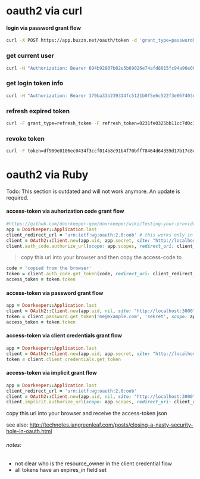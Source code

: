 # oauth2 via curl

#### login via password grant flow
```bash
curl -X POST https://app.buzzn.net/oauth/token -d 'grant_type=password&username=ffaerber@gmail.com&password=xxxxxxxx&scope=full'
```

### get current user
```bash
curl -H "Authorization: Bearer 694b92807b02e5b69026e74afd8015fc94a96e0802a92f74e56e188a408f291e" https://app.buzzn.net/api/v1/users/me
```

### get login token info
```bash
curl -H "Authorization: Bearer 179ba33b239314fc5121b0f5e6c522f3e067403ee8d8f6541b1e114778371f31" https://app.buzzn.net/oauth/token/info
```

### refresh expired token
```bash
curl -F grant_type=refresh_token -F refresh_token=0231fe0325bb11cc7d0c3b5b03c5beb7653bba1db0ffc4147bdb6d6f343d8bdc -X POST https://app.buzzn.net/oauth/token
```

### revoke token
```bash
curl -F token=df909e0106ec0434f3ccf014b8c91b4f70bff78464d64359d17b17c8dd6dc1f3 -H "Authorization: Bearer df909e0106ec0434f3ccf014b8c91b4f70bff78464d64359d17b17c8dd6dc1f3" -X POST https://app.buzzn.net/oauth/revoke
```


# oauth2 via Ruby
Todo: This section is outdated and will not work anymore. An update is required.
#### access-token via auhorization code grant flow
```ruby
#https://github.com/doorkeeper-gem/doorkeeper/wiki/Testing-your-provider-with-OAuth2-gem
app = Doorkeeper::Application.last
client_redirect_url = 'urn:ietf:wg:oauth:2.0:oob' # this works only in development
client = OAuth2::Client.new(app.uid, app.secret, site: "http://localhost:3000")
client.auth_code.authorize_url(scope: app.scopes, redirect_uri: client_redirect_url, state:'my_csrf_token')
```
> copy this url into your browser and then copy the access-code to

```ruby
code = 'copied from the browser'
token = client.auth_code.get_token(code, redirect_uri: client_redirect_url)
access_token = token.token
```
#### access-token via password grant flow
```ruby
app = Doorkeeper::Application.last
client = OAuth2::Client.new(app.uid, nil, site: "http://localhost:3000")
token = client.password.get_token('me@example.com', 'sekret', scope: app.scopes)
access_token = token.token
```

#### access-token via client credentials grant flow
```ruby
app = Doorkeeper::Application.last
client = OAuth2::Client.new(app.uid, app.secret, site: "http://localhost:3000")
token = client.client_credentials.get_token
```

#### access-token via implicit grant flow
```ruby
app = Doorkeeper::Application.last
client_redirect_url = 'urn:ietf:wg:oauth:2.0:oob'
client = OAuth2::Client.new(app.uid, nil, site: "http://localhost:3000")
client.implicit.authorize_url(scope: app.scopes, redirect_uri: client_redirect_url)
```

copy this url into your browser and receive the access-token json

see also: http://technotes.iangreenleaf.com/posts/closing-a-nasty-security-hole-in-oauth.html

###### notes:
* not clear who is the resource_owner in the client credential flow
* all tokens have an expires_in field set
